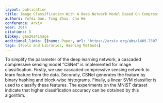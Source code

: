```yaml
---
layout: publication
title: Image Classification With A Deep Network Model Based On Compressive Sensing
authors: Yufei Gan, Tong Zhuo, Chu He
conference: Arxiv
year: 2014
citations: 5
bibkey: gan2014image
additional_links: [{name: Paper, url: 'https://arxiv.org/abs/1409.7307'}]
tags: [Tools and Libraries, Hashing Methods]
---
```

To simplify the parameter of the deep learning network, a cascaded
compressive sensing model "CSNet" is implemented for image classification.
Firstly, we use cascaded compressive sensing network to learn feature from the
data. Secondly, CSNet generates the feature by binary hashing and block-wise
histograms. Finally, a linear SVM classifier is used to classify these
features. The experiments on the MNIST dataset indicate that higher
classification accuracy can be obtained by this algorithm.
